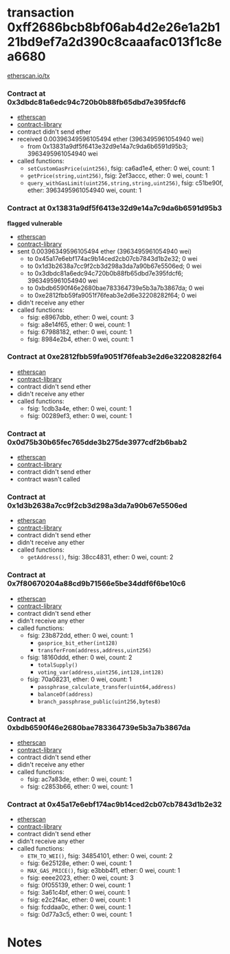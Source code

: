 # transaction 0xff2686bcb8bf06ab4d2e26e1a2b121bd9ef7a2d390c8caaafac013f1c8ea6680

[etherscan.io/tx](https://etherscan.io/tx/0xff2686bcb8bf06ab4d2e26e1a2b121bd9ef7a2d390c8caaafac013f1c8ea6680)


### Contract at 0x3dbdc81a6edc94c720b0b88fb65dbd7e395fdcf6

* [etherscan](https://etherscan.io/address/0x3dbdc81a6edc94c720b0b88fb65dbd7e395fdcf6)
* [contract-library](https://contract-library.com/contracts/Ethereum/3dbdc81a6edc94c720b0b88fb65dbd7e395fdcf6)
* contract didn't send ether
* received 0.00396349596105494 ether (3963495961054940 wei)
    * from 0x13831a9df5f6413e32d9e14a7c9da6b6591d95b3; 3963495961054940 wei
* called functions:
    * `setCustomGasPrice(uint256)`, fsig: ca6ad1e4, ether: 0 wei, count: 1
    * `getPrice(string,uint256)`, fsig: 2ef3accc, ether: 0 wei, count: 1
    * `query_withGasLimit(uint256,string,string,uint256)`, fsig: c51be90f, ether: 3963495961054940 wei, count: 1


### Contract at 0x13831a9df5f6413e32d9e14a7c9da6b6591d95b3

**flagged vulnerable**

* [etherscan](https://etherscan.io/address/0x13831a9df5f6413e32d9e14a7c9da6b6591d95b3)
* [contract-library](https://contract-library.com/contracts/Ethereum/13831a9df5f6413e32d9e14a7c9da6b6591d95b3)
* sent 0.00396349596105494 ether (3963495961054940 wei)
    * to 0x45a17e6ebf174ac9b14ced2cb07cb7843d1b2e32; 0 wei
    * to 0x1d3b2638a7cc9f2cb3d298a3da7a90b67e5506ed; 0 wei
    * to 0x3dbdc81a6edc94c720b0b88fb65dbd7e395fdcf6; 3963495961054940 wei
    * to 0xbdb6590f46e2680bae783364739e5b3a7b3867da; 0 wei
    * to 0xe2812fbb59fa9051f76feab3e2d6e32208282f64; 0 wei
* didn't receive any ether
* called functions:
    * fsig: e8967dbb, ether: 0 wei, count: 3
    * fsig: a8e14f65, ether: 0 wei, count: 1
    * fsig: 67988182, ether: 0 wei, count: 1
    * fsig: 8984e2b4, ether: 0 wei, count: 1


### Contract at 0xe2812fbb59fa9051f76feab3e2d6e32208282f64

* [etherscan](https://etherscan.io/address/0xe2812fbb59fa9051f76feab3e2d6e32208282f64)
* [contract-library](https://contract-library.com/contracts/Ethereum/e2812fbb59fa9051f76feab3e2d6e32208282f64)
* contract didn't send ether
* didn't receive any ether
* called functions:
    * fsig: 1cdb3a4e, ether: 0 wei, count: 1
    * fsig: 00289ef3, ether: 0 wei, count: 1


### Contract at 0x0d75b30b65fec765dde3b275de3977cdf2b6bab2

* [etherscan](https://etherscan.io/address/0x0d75b30b65fec765dde3b275de3977cdf2b6bab2)
* [contract-library](https://contract-library.com/contracts/Ethereum/0d75b30b65fec765dde3b275de3977cdf2b6bab2)
* contract didn't send ether
* contract wasn't called


### Contract at 0x1d3b2638a7cc9f2cb3d298a3da7a90b67e5506ed

* [etherscan](https://etherscan.io/address/0x1d3b2638a7cc9f2cb3d298a3da7a90b67e5506ed)
* [contract-library](https://contract-library.com/contracts/Ethereum/1d3b2638a7cc9f2cb3d298a3da7a90b67e5506ed)
* contract didn't send ether
* didn't receive any ether
* called functions:
    * `getAddress()`, fsig: 38cc4831, ether: 0 wei, count: 2


### Contract at 0x7f80670204a88cd9b71566e5be34ddf6f6be10c6

* [etherscan](https://etherscan.io/address/0x7f80670204a88cd9b71566e5be34ddf6f6be10c6)
* [contract-library](https://contract-library.com/contracts/Ethereum/7f80670204a88cd9b71566e5be34ddf6f6be10c6)
* contract didn't send ether
* didn't receive any ether
* called functions:
    * fsig: 23b872dd, ether: 0 wei, count: 1
        * `gasprice_bit_ether(int128)`
        * `transferFrom(address,address,uint256)`
    * fsig: 18160ddd, ether: 0 wei, count: 2
        * `totalSupply()`
        * `voting_var(address,uint256,int128,int128)`
    * fsig: 70a08231, ether: 0 wei, count: 1
        * `passphrase_calculate_transfer(uint64,address)`
        * `balanceOf(address)`
        * `branch_passphrase_public(uint256,bytes8)`


### Contract at 0xbdb6590f46e2680bae783364739e5b3a7b3867da

* [etherscan](https://etherscan.io/address/0xbdb6590f46e2680bae783364739e5b3a7b3867da)
* [contract-library](https://contract-library.com/contracts/Ethereum/bdb6590f46e2680bae783364739e5b3a7b3867da)
* contract didn't send ether
* didn't receive any ether
* called functions:
    * fsig: ac7a83de, ether: 0 wei, count: 1
    * fsig: c2853b66, ether: 0 wei, count: 1


### Contract at 0x45a17e6ebf174ac9b14ced2cb07cb7843d1b2e32

* [etherscan](https://etherscan.io/address/0x45a17e6ebf174ac9b14ced2cb07cb7843d1b2e32)
* [contract-library](https://contract-library.com/contracts/Ethereum/45a17e6ebf174ac9b14ced2cb07cb7843d1b2e32)
* contract didn't send ether
* didn't receive any ether
* called functions:
    * `ETH_TO_WEI()`, fsig: 34854101, ether: 0 wei, count: 2
    * fsig: 6e25128e, ether: 0 wei, count: 1
    * `MAX_GAS_PRICE()`, fsig: e3bbb4f1, ether: 0 wei, count: 1
    * fsig: eeee2023, ether: 0 wei, count: 3
    * fsig: 0f055139, ether: 0 wei, count: 1
    * fsig: 3a61c4bf, ether: 0 wei, count: 1
    * fsig: e2c2f4ac, ether: 0 wei, count: 1
    * fsig: fcddaa0c, ether: 0 wei, count: 1
    * fsig: 0d77a3c5, ether: 0 wei, count: 1

# Notes


